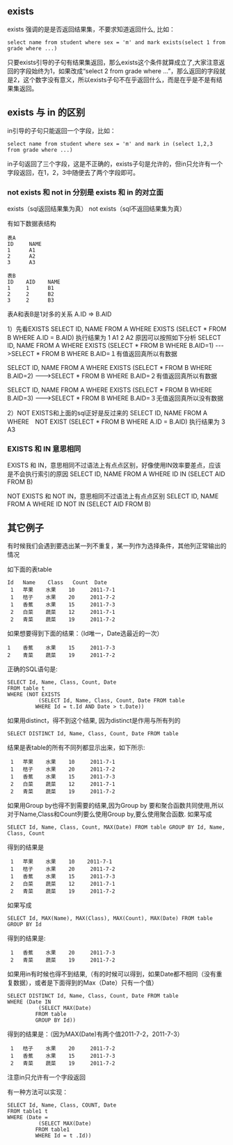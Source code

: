 ## exists
exists 强调的是是否返回结果集，不要求知道返回什么, 比如：
```
select name from student where sex = 'm' and mark exists(select 1 from grade where ...)
```
只要exists引导的子句有结果集返回，那么exists这个条件就算成立了,大家注意返回的字段始终为1，如果改成“select 2 from grade where ...”，那么返回的字段就是2，这个数字没有意义，所以exists子句不在乎返回什么，而是在乎是不是有结果集返回。

## exists 与 in 的区别
in引导的子句只能返回一个字段，比如：
```
select name from student where sex = 'm' and mark in (select 1,2,3 from grade where ...)  
```
in子句返回了三个字段，这是不正确的，exists子句是允许的，但in只允许有一个字段返回，在1，2，3中随便去了两个字段即可。


### not exists 和 not in 分别是 exists 和 in 的对立面

exists（sql返回结果集为真） not exists（sql不返回结果集为真）

有如下数据表结构
```
表A
ID     NAME  
1      A1
2      A2
3      A3

表B
ID    AID    NAME
1     1      B1
2     2      B2  
3     2      B3
```

表A和表B是1对多的关系 A.ID => B.AID

1）先看EXISTS
SELECT ID, NAME FROM A WHERE EXISTS (SELECT * FROM B WHERE A.ID = B.AID)
执行结果为
1  A1
2  A2
原因可以按照如下分析
SELECT ID, NAME FROM A WHERE EXISTS (SELECT * FROM B WHERE B.AID=1)
--->SELECT * FROM B WHERE B.AID=１有值返回真所以有数据

SELECT ID, NAME FROM A WHERE EXISTS (SELECT * FROM B WHERE B.AID=2)
--->SELECT * FROM B WHERE B.AID=２有值返回真所以有数据

SELECT ID, NAME FROM A WHERE EXISTS (SELECT * FROM B WHERE B.AID=3)
--->SELECT * FROM B WHERE B.AID=３无值返回真所以没有数据

2）NOT EXISTS和上面的sql正好是反过来的
SELECT ID, NAME FROM A WHERE　NOT EXIST (SELECT * FROM B WHERE A.ID = B.AID)
执行结果为
3  A3

### EXISTS 和 IN 意思相同

EXISTS 和 IN，意思相同不过语法上有点点区别，好像使用IN效率要差点，应该是不会执行索引的原因
SELECT ID, NAME FROM A WHERE ID IN (SELECT AID FROM B)

NOT EXISTS 和 NOT IN，意思相同不过语法上有点点区别
SELECT ID, NAME FROM A WHERE ID NOT IN (SELECT AID FROM B)

## 其它例子

有时候我们会遇到要选出某一列不重复，某一列作为选择条件，其他列正常输出的情况

如下面的表table
```
Id   Name    Class   Count  Date
 1   苹果    水果    10     2011-7-1
 1   桔子    水果    20     2011-7-2
 1   香蕉    水果    15     2011-7-3
 2   白菜    蔬菜    12     2011-7-1
 2   青菜    蔬菜    19     2011-7-2
 ```

如果想要得到下面的结果：（Id唯一，Date选最近的一次）
```
1    香蕉    水果    15     2011-7-3
2    青菜    蔬菜    19     2011-7-2
```
正确的SQL语句是:
```
SELECT Id, Name, Class, Count, Date
FROM table t
WHERE (NOT EXISTS
          (SELECT Id, Name, Class, Count, Date FROM table 
         WHERE Id = t.Id AND Date > t.Date))
```
如果用distinct，得不到这个结果, 因为distinct是作用与所有列的
```
SELECT DISTINCT Id, Name, Class, Count, Date FROM table
```
结果是表table的所有不同列都显示出来，如下所示:
```
 1   苹果    水果    10     2011-7-1
 1   桔子    水果    20     2011-7-2
 1   香蕉    水果    15     2011-7-3
 2   白菜    蔬菜    12     2011-7-1
 2   青菜    蔬菜    19     2011-7-2
```
如果用Group by也得不到需要的结果,因为Group by 要和聚合函数共同使用,所以对于Name,Class和Count列要么使用Group by,要么使用聚合函数. 如果写成
```
SELECT Id, Name, Class, Count, MAX(Date) FROM table GROUP BY Id, Name, Class, Count
```
得到的结果是
```
 1   苹果    水果    10    2011-7-1
 1   桔子    水果    20     2011-7-2
 1   香蕉    水果    15     2011-7-3
 2   白菜    蔬菜    12     2011-7-1
 2   青菜    蔬菜    19     2011-7-2
```
如果写成
```
SELECT Id, MAX(Name), MAX(Class), MAX(Count), MAX(Date) FROM table GROUP BY Id
```
得到的结果是:
```
 1   香蕉    水果    20     2011-7-3
 2   青菜    蔬菜    19     2011-7-2
```
如果用in有时候也得不到结果,（有的时候可以得到，如果Date都不相同（没有重复数据），或者是下面得到的Max（Date）只有一个值）
```
SELECT DISTINCT Id, Name, Class, Count, Date FROM table
WHERE (Date IN
          (SELECT MAX(Date)
         FROM table
         GROUP BY Id))
```
得到的结果是：（因为MAX(Date)有两个值2011-7-2，2011-7-3）
```
 1   桔子    水果    20     2011-7-2
 1   香蕉    水果    15     2011-7-3
 2   青菜    蔬菜    19     2011-7-2
```
注意in只允许有一个字段返回

有一种方法可以实现：
```
SELECT Id, Name, Class, COUNT, Date
FROM table1 t
WHERE (Date =
          (SELECT MAX(Date)
         FROM table1
         WHERE Id = t .Id))
```
